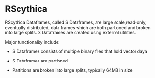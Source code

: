 # RScythica

RScythica Dataframes, called S Dataframes, are large scale,read-only,
eventually distributed, data frames which are both partioned and
broken into large splits. S Dataframes are created using external utilities.

Major functionality include:

* S Dataframes consists of multiple binary files that hold vector daya

* S Dataframes are partioned. 

* Partitions are broken into large splits, typically 64MB in size

